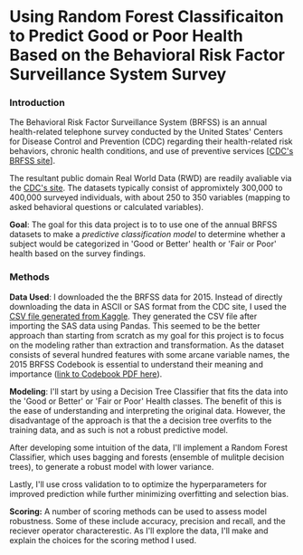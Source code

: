 # Using Random Forest Classificaiton to Predict Good or Poor Health Based on the Behavioral Risk Factor Surveillance System Survey

### Introduction

The Behavioral Risk Factor Surveillance System (BRFSS) is an annual health-related telephone survey conducted by the United States' Centers for Disease Control and Prevention (CDC) regarding their health-related risk behaviors, chronic health conditions, and use of preventive services [[CDC's BRFSS site](https://www.cdc.gov/brfss/index.html)].

The resultant public domain Real World Data (RWD) are readily avaliable via the [CDC's site](https://www.cdc.gov/brfss/data_documentation/index.htm). The datasets typically consist of appromixtely 300,000 to 400,000 surveyed individuals, with about 250 to 350 variables (mapping to asked behavioral questions or calculated variables).

**Goal**: The goal for this data project is to to use one of the annual BRFSS datasets to make a *predictive classification model* to determine whether a subject would be categorized in 'Good or Better' health or 'Fair or Poor' health based on the survey findings.

### Methods

**Data Used**: I downloaded the the BRFSS data for 2015. Instead of directly downloading the data in ASCII or SAS format from the CDC site, I used the [CSV file generated from Kaggle](https://www.kaggle.com/cdc/behavioral-risk-factor-surveillance-system). They generated the CSV file after importing the SAS data using Pandas. This seemed to be the better approach than starting from scratch as my goal for this project is to focus on the modeling rather than extraction and transformation. As the dataset consists of several hundred features with some arcane variable names, the 2015 BRFSS Codebook is essential to understand their meaning and importance ([link to Codebook PDF here](https://www.cdc.gov/brfss/annual_data/2015/pdf/codebook15_llcp.pdf)).

**Modeling**: I'll start by using a Decision Tree Classifier that fits the data into the 'Good or Better' or 'Fair or Poor' Health classes. The benefit of this is the ease of understanding and interpreting the original data. However, the disadvantage of the approach is that the a decision tree overfits to the training data, and as such is not a robust predictive model.

After developing some intuition of the data, I'll implement a Random Forest Classifier, which uses bagging and forests (ensemble of mulitple decision trees), to generate a robust model with lower variance.

Lastly, I'll use cross validation to to optimize the hyperparameters for improved prediction while further minimizing overfitting and selection bias.

**Scoring:** A number of scoring methods can be used to assess model robustness. Some of these include accuracy, precision and recall, and the reciever operator characterestic. As I'll explore the data, I'll make and explain the choices for the scoring method I used.
